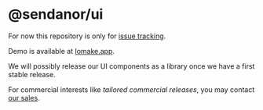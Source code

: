 # @sendanor/ui

For now this repository is only for [issue tracking](https://github.com/sendanor/ui/issues).

Demo is available at [lomake.app](https://www.lomake.app/builder).

We will possibly release our UI components as a library once we have a first stable release. 

For commercial interests like *tailored commercial releases*, you may contact [our sales](mailto:info@sendanor.fi).
